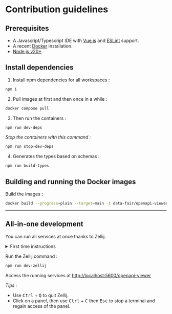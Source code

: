 # Contribution guidelines

## Prerequisites

- A Javascript/Typescript IDE with [Vue.js](https://vuejs.org/) and [ESLint](https://marketplace.visualstudio.com/items?itemName=dbaeumer.vscode-eslint) support.
- A recent [Docker](https://docs.docker.com/engine/install/) installation.
- [Node.js v20+](https://nodejs.org/)

## Install dependencies

1) Install npm dependencies for all workspaces :

```sh
npm i
```

2) Pull images at first and then once in a while :

```sh
docker compose pull
```

3) Then run the containers :

```sh
npm run dev-deps
```

*Stop the containers with this command :*

```sh
npm run stop-dev-deps
```

4) Generates the types based on schemas :

```sh
npm run build-types
```

## Building and running the Docker images

Build the images :

```sh
docker build --progress=plain --target=main -t data-fair/openapi-viewer:dev .
```

---

## All-in-one development

You can run all services at once thanks to Zellij.

<details>
<summary>First time instructions</summary>

1) Install Rust's Cargo
```sh
curl https://sh.rustup.rs -sSf | sh
# choose 1 when prompted
```
2) Install Zellij
```sh
cargo install --locked zellij
```
3) Install NVM
```sh
curl -o- https://raw.githubusercontent.com/nvm-sh/nvm/master/install.sh | bash
# in processings
nvm install
```
</details>

Run the Zellij command :

```sh
npm run dev-zellij
```

Access the running services at <http://localhost:5600/openapi-viewer>

*Tips :*
- Use <kbd>Ctrl</kbd> + <kbd>Q</kbd> to quit Zellij.
- Click on a panel, then use <kbd>Ctrl</kbd> + <kbd>C</kbd> then <kbd>Esc</kbd> to stop a terminal and regain access of the panel.

